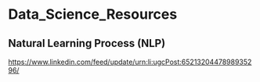 # Data_Science_Resources
## Natural Learning Process (NLP)
<https://www.linkedin.com/feed/update/urn:li:ugcPost:6521320447898935296/>

